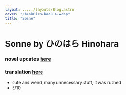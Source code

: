 ```yaml
---
layout: ../../layouts/Blog.astro
cover: "/bookPics/book-6.webp"
title: "Sonne"
---
```


# Sonne by ひのはら Hinohara
### novel updates **[here](https://www.novelupdates.com/series/sonne/)**
### translation **[here](https://www.wattpad.com/story/332825167-sonne)**
- cute and weird, many unnecessary stuff, it was rushed
- 5/10